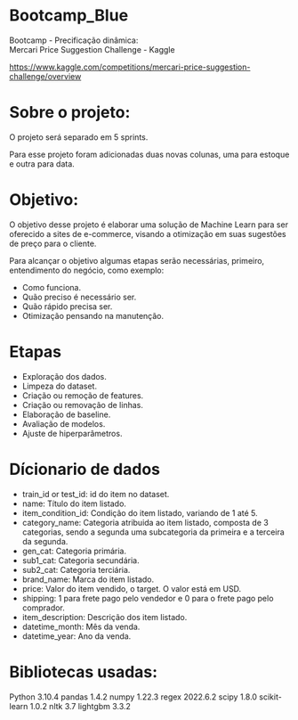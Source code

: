 # Bootcamp_Blue

Bootcamp - Precificação dinâmica:  
Mercari Price Suggestion Challenge - Kaggle

https://www.kaggle.com/competitions/mercari-price-suggestion-challenge/overview


#   Sobre o projeto:

O projeto será separado em 5 sprints.

Para esse projeto foram adicionadas duas novas colunas, uma para estoque e outra para data.


#   Objetivo:

 O objetivo desse projeto é elaborar uma solução de Machine Learn para ser oferecido a sites de e-commerce, visando a otimização em suas sugestões de preço para o cliente. 

 Para alcançar o objetivo algumas etapas serão necessárias, primeiro, entendimento do negócio, como exemplo:

 -  Como funciona.
 -  Quão preciso é necessário ser.
 -  Quão rápido precisa ser.
 -  Otimização pensando na manutenção.


#   Etapas

- Exploração dos dados.
- Limpeza do dataset.
- Criação ou remoção de features.
- Criação ou removação de linhas.
- Elaboração de baseline.
- Avaliação de modelos.
- Ajuste de hiperparâmetros.



#   Dícionario de dados

- train_id or test_id: id do item no dataset.
- name: Título do item listado.
- item_condition_id: Condição do item listado, variando de 1 até 5.
- category_name: Categoria atribuida ao item listado, composta de 3 categorias, sendo a segunda uma subcategoria da primeira e a terceira da segunda.
- gen_cat: Categoria primária.
- sub1_cat:	Categoria secundária.
- sub2_cat:	Categoria terciária.
- brand_name: Marca do item listado.
- price: Valor do item vendido, o target. O valor está em USD.
- shipping: 1 para frete pago pelo vendedor e 0 para o frete pago pelo comprador.
- item_description: Descrição dos item listado.
- datetime_month: Mês da venda.
- datetime_year: Ano da venda.


# Bibliotecas usadas:

Python                       3.10.4
pandas                       1.4.2
numpy                        1.22.3
regex                        2022.6.2
scipy                        1.8.0
scikit-learn                 1.0.2
nltk                         3.7
lightgbm                     3.3.2

